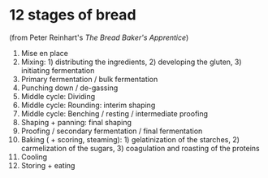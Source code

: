 # 12 stages of bread
(from Peter Reinhart's _The Bread Baker's Apprentice_)

1. Mise en place
2. Mixing: 1) distributing the ingredients, 2) developing the gluten, 3) initiating fermentation
3. Primary fermentation / bulk fermentation
4. Punching down / de-gassing
5. Middle cycle: Dividing
6. Middle cycle: Rounding: interim shaping
7. Middle cycle: Benching / resting / intermediate proofing
8. Shaping + panning: final shaping
9. Proofing / secondary fermentation / final fermentation
10. Baking ( + scoring, steaming): 1) gelatinization of the starches, 2) carmelization of the sugars, 3) coagulation and roasting of the proteins
11. Cooling
12. Storing + eating

